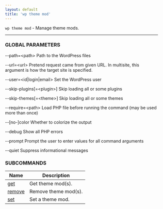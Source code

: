 ```yaml
---
layout: default
title: 'wp theme mod'
---
```


`wp theme mod` - Manage theme mods.

<hr />



### GLOBAL PARAMETERS

  \--path=&lt;path&gt;
      Path to the WordPress files

  \--url=&lt;url&gt;
      Pretend request came from given URL. In multisite, this argument is how the target site is specified.

  \--user=&lt;id|login|email&gt;
      Set the WordPress user

  \--skip-plugins[=&lt;plugin&gt;]
      Skip loading all or some plugins

  \--skip-themes[=&lt;theme&gt;]
      Skip loading all or some themes

  \--require=&lt;path&gt;
      Load PHP file before running the command (may be used more than once)

  \--[no-]color
      Whether to colorize the output

  \--debug
      Show all PHP errors

  \--prompt
      Prompt the user to enter values for all command arguments

  \--quiet
      Suppress informational messages



### SUBCOMMANDS

<table>
	<thead>
	<tr>
		<th>Name</th>
		<th>Description</th>
	</tr>
	</thead>
	<tbody>
		<tr>
			<td><a href="/commands/theme/mod/get/">get</a></td>
			<td>Get theme mod(s).</td>
		</tr>
		<tr>
			<td><a href="/commands/theme/mod/remove/">remove</a></td>
			<td>Remove theme mod(s).</td>
		</tr>
		<tr>
			<td><a href="/commands/theme/mod/set/">set</a></td>
			<td>Set a theme mod.</td>
		</tr>
	</tbody>
</table>

